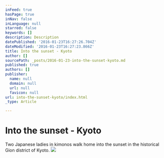 ```yaml
---
inFeed: true
hasPage: true
inNav: false
inLanguage: null
starred: false
keywords: []
description: Description
datePublished: '2016-01-23T16:27:26.704Z'
dateModified: '2016-01-23T16:27:23.866Z'
title: Into the sunset - Kyoto
author: []
sourcePath: _posts/2016-01-23-into-the-sunset-kyoto.md
published: true
authors: []
publisher:
  name: null
  domain: null
  url: null
  favicon: null
url: into-the-sunset-kyoto/index.html
_type: Article

---
```

# Into the sunset - Kyoto

Two Japanese ladies in kimonos walk home into the sunset in the historical Gion district of Kyoto.
![](https://the-grid-user-content.s3-us-west-2.amazonaws.com/08e14c3c-bc91-43c3-b138-0bab84c75741.jpg)